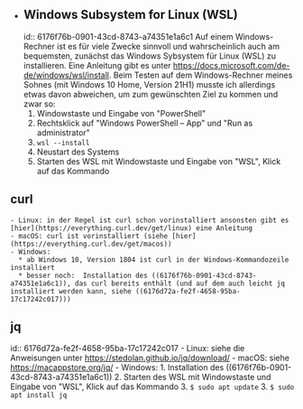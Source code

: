 - ## Windows Subsystem for Linux (WSL)
  id:: 6176f76b-0901-43cd-8743-a74351e1a6c1
  Auf einem Windows-Rechner ist es für viele Zwecke sinnvoll und wahrscheinlich auch am bequemsten, zunächst das Windows Sybsystem für Linux (WSL) zu installieren. Eine Anleitung gibt es unter https://docs.microsoft.com/de-de/windows/wsl/install. Beim Testen auf dem Windows-Rechner meines Sohnes (mit Windows 10 Home, Version 21H1) musste ich allerdings etwas davon abweichen, um zum gewünschten Ziel zu kommen und zwar so:
  1. Windowstaste und Eingabe von "PowerShell"
  2. Rechtsklick auf "Windows PowerShell – App" und "Run as administrator"
  3. `wsl --install`
  4. Neustart des Systems
  5. Starten des WSL mit Windowstaste und Eingabe von "WSL", Klick auf das Kommando
## curl
	- Linux: in der Regel ist curl schon vorinstalliert ansonsten gibt es [hier](https://everything.curl.dev/get/linux) eine Anleitung
	- macOS: curl ist vorinstalliert (siehe [hier](https://everything.curl.dev/get/macos))
	- Windows: 
	  * ab Windows 10, Version 1804 ist curl in der Windows-Kommandozeile installiert
	  * besser noch:  Installation des ((6176f76b-0901-43cd-8743-a74351e1a6c1)), das curl bereits enthält (und auf dem auch leicht jq installiert werden kann, siehe ((6176d72a-fe2f-4658-95ba-17c17242c017)))
## jq
id:: 6176d72a-fe2f-4658-95ba-17c17242c017
	- Linux: siehe die Anweisungen unter https://stedolan.github.io/jq/download/
	- macOS: siehe https://macappstore.org/jq/
	- Windows:
	  1. Installation des ((6176f76b-0901-43cd-8743-a74351e1a6c1))
	  2. Starten des WSL mit Windowstaste und Eingabe von "WSL", Klick auf das Kommando
	  3. `$ sudo apt update`
	  3. `$ sudo apt install jq`